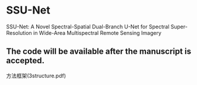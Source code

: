 # SSU-Net
SSU-Net: A Novel Spectral-Spatial Dual-Branch U-Net for Spectral Super-Resolution in Wide-Area Multispectral Remote Sensing Imagery


## The code will be available after the manuscript is accepted.

方法框架(3structure.pdf)
